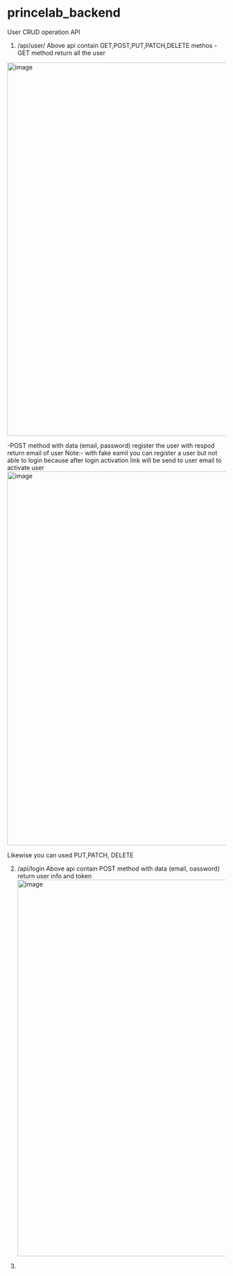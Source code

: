 # princelab_backend
User CRUD operation API

1. /api/user/
Above api contain GET,POST,PUT,PATCH,DELETE methos 
-GET method return all the user
<img width="860" alt="image" src="https://github.com/princelab0/princelab_backend/assets/112973122/6d0bc159-080f-4cae-9cb4-2b9621bb4c57">

-POST method with data (email, password) register the user with respod return email of user
Note:- with fake eamil you can register a user but not able to login because after login activation link will be send to user email to activate user
<img width="862" alt="image" src="https://github.com/princelab0/princelab_backend/assets/112973122/0dfd3e19-951d-42a0-acb2-d1e15bc4c352">

Likewise you can used PUT,PATCH, DELETE

2. /api/login
   Above api contain POST method with data (email, oassword) return user info and token
   <img width="868" alt="image" src="https://github.com/princelab0/princelab_backend/assets/112973122/a235d008-70a8-4b42-8f8f-2d2d4310739e">

3. 
